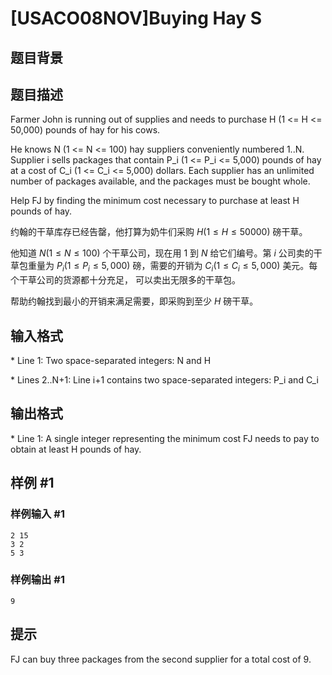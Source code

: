 # [USACO08NOV]Buying Hay S

## 题目背景



## 题目描述

Farmer John is running out of supplies and needs to purchase H (1 <= H <= 50,000) pounds of hay for his cows.

He knows N (1 <= N <= 100) hay suppliers conveniently numbered 1..N. Supplier i sells packages that contain P\_i (1 <= P\_i <= 5,000) pounds of hay at a cost of C\_i (1 <= C\_i <= 5,000) dollars. Each supplier has an unlimited number of packages available, and the packages must be bought whole.

Help FJ by finding the minimum cost necessary to purchase at least H pounds of hay.

约翰的干草库存已经告罄，他打算为奶牛们采购 $H(1 \leq H \leq 50000)$ 磅干草。

他知道 $N(1 \leq N\leq 100)$ 个干草公司，现在用 $1$ 到 $N$ 给它们编号。第 $i$ 公司卖的干草包重量为 $P_i (1 \leq P_i \leq 5,000)$ 磅，需要的开销为 $C_i (1 \leq C_i \leq 5,000)$ 美元。每个干草公司的货源都十分充足， 可以卖出无限多的干草包。

帮助约翰找到最小的开销来满足需要，即采购到至少 $H$ 磅干草。

## 输入格式

\* Line 1: Two space-separated integers: N and H

\* Lines 2..N+1: Line i+1 contains two space-separated integers: P\_i and C\_i


## 输出格式

\* Line 1: A single integer representing the minimum cost FJ needs to pay to obtain at least H pounds of hay.


## 样例 #1

### 样例输入 #1
```
2 15 
3 2 
5 3 
```

### 样例输出 #1

```
9 
```

## 提示

FJ can buy three packages from the second supplier for a total cost of 9.

